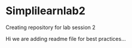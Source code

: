 # Simplilearnlab2
Creating repository for lab session 2

Hi we are adding readme file for best practices...
